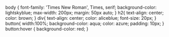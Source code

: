 body {
    font-family: 'Times New Roman', Times, serif;
    background-color: lightskyblue;
    max-width: 200px;
    margin: 50px auto;
}
h2{
    text-align: center;
    color: brown;
}
div{
    text-align: center;
    color: aliceblue;
    font-size: 20px;
}
button{
    width:100%;
    background-color: aqua;
    color: azure;
    padding: 10px;
}
button:hover {
    background-color: red;
}
